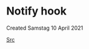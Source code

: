# Notify hook
Created Samstag 10 April 2021

[Src](https://github.com/acmesh-official/acme.sh/wiki/notify)

